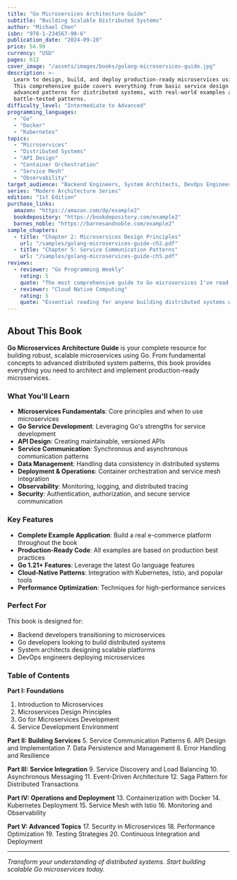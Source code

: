 ```yaml
---
title: "Go Microservices Architecture Guide"
subtitle: "Building Scalable Distributed Systems"
author: "Michael Chen"
isbn: "978-1-234567-90-6"
publication_date: "2024-09-20"
price: 54.99
currency: "USD"
pages: 612
cover_image: "/assets/images/books/golang-microservices-guide.jpg"
description: >-
  Learn to design, build, and deploy production-ready microservices using Go.
  This comprehensive guide covers everything from basic service design to 
  advanced patterns for distributed systems, with real-world examples and
  battle-tested patterns.
difficulty_level: "Intermediate to Advanced"
programming_languages:
  - "Go"
  - "Docker"
  - "Kubernetes"
topics:
  - "Microservices"
  - "Distributed Systems"
  - "API Design"
  - "Container Orchestration"
  - "Service Mesh"
  - "Observability"
target_audience: "Backend Engineers, System Architects, DevOps Engineers"
series: "Modern Architecture Series"
edition: "1st Edition"
purchase_links:
  amazon: "https://amazon.com/dp/example2"
  bookdepository: "https://bookdepository.com/example2"
  barnes_noble: "https://barnesandnoble.com/example2"
sample_chapters:
  - title: "Chapter 2: Microservices Design Principles"
    url: "/samples/golang-microservices-guide-ch2.pdf"
  - title: "Chapter 5: Service Communication Patterns"
    url: "/samples/golang-microservices-guide-ch5.pdf"
reviews:
  - reviewer: "Go Programming Weekly"
    rating: 5
    quote: "The most comprehensive guide to Go microservices I've read."
  - reviewer: "Cloud Native Computing"
    rating: 5
    quote: "Essential reading for anyone building distributed systems with Go."
---
```


## About This Book

**Go Microservices Architecture Guide** is your complete resource for building robust, scalable microservices using Go. From fundamental concepts to advanced distributed system patterns, this book provides everything you need to architect and implement production-ready microservices.

### What You'll Learn

- **Microservices Fundamentals**: Core principles and when to use microservices
- **Go Service Development**: Leveraging Go's strengths for service development
- **API Design**: Creating maintainable, versioned APIs
- **Service Communication**: Synchronous and asynchronous communication patterns
- **Data Management**: Handling data consistency in distributed systems
- **Deployment & Operations**: Container orchestration and service mesh integration
- **Observability**: Monitoring, logging, and distributed tracing
- **Security**: Authentication, authorization, and secure service communication

### Key Features

- **Complete Example Application**: Build a real e-commerce platform throughout the book
- **Production-Ready Code**: All examples are based on production best practices
- **Go 1.21+ Features**: Leverage the latest Go language features
- **Cloud-Native Patterns**: Integration with Kubernetes, Istio, and popular tools
- **Performance Optimization**: Techniques for high-performance services

### Perfect For

This book is designed for:
- Backend developers transitioning to microservices
- Go developers looking to build distributed systems
- System architects designing scalable platforms
- DevOps engineers deploying microservices

### Table of Contents

**Part I: Foundations**
1. Introduction to Microservices
2. Microservices Design Principles
3. Go for Microservices Development
4. Service Development Environment

**Part II: Building Services**
5. Service Communication Patterns
6. API Design and Implementation
7. Data Persistence and Management
8. Error Handling and Resilience

**Part III: Service Integration**
9. Service Discovery and Load Balancing
10. Asynchronous Messaging
11. Event-Driven Architecture
12. Saga Pattern for Distributed Transactions

**Part IV: Operations and Deployment**
13. Containerization with Docker
14. Kubernetes Deployment
15. Service Mesh with Istio
16. Monitoring and Observability

**Part V: Advanced Topics**
17. Security in Microservices
18. Performance Optimization
19. Testing Strategies
20. Continuous Integration and Deployment

---

*Transform your understanding of distributed systems. Start building scalable Go microservices today.*
